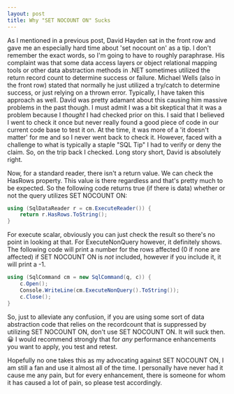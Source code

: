 ```yaml
---
layout: post
title: Why "SET NOCOUNT ON" Sucks
---
```


As I mentioned in a previous post,  David Hayden sat in the front row and gave me an especially hard time about 'set nocount on' as a tip. I don't remember the exact words, so I'm going to have to roughly paraphrase. His complaint was that some data access layers or object relational mapping tools or other data abstraction methods in .NET sometimes utilized the return record count to determine success or failure. Michael Wells (also in the front row) stated that normally he just utilized a try/catch to determine success, or just relying on a thrown error. Typically, I have taken this approach as well. David was pretty adamant about this causing him massive problems in the past though. I must admit I was a bit skeptical that it was a problem because I *thought* I had checked prior on this. I said that I believed I went to check it once but never really found a good piece of code in our current code base to test it on. At the time, it was more of a 'it doesn't matter' for me and so I never went back to check it. However, faced with a challenge to what is typically a staple "SQL Tip" I had to verify or deny the claim. So, on the trip back I checked. Long story short, David is absolutely right.

Now, for a standard reader, there isn't a return value. We can check the HasRows property. This value is there regardless and that's pretty much to be expected. So the following code returns true (if there is data) whether or not the query utilizes SET NOCOUNT ON:

```csharp
using (SqlDataReader r = cm.ExecuteReader()) {
    return r.HasRows.ToString();
}
``` 
For execute scalar, obviously you can just check the result so there's no point in looking at that. For ExecuteNonQuery however, it definitely shows. The following code will print a number for the rows affected (0 if none are affected)  if SET NOCOUNT ON is *not* included, however if you include it, it will print a -1.

```csharp
using (SqlCommand cm = new SqlCommand(q, c)) {
    c.Open();
    Console.WriteLine(cm.ExecuteNonQuery().ToString());
    c.Close();
}
```
So, just to alleviate any confusion, if you are using some sort of data abstraction code that relies on the recordcount that is suppressed by utilizing SET NOCOUNT ON, don't use SET NOCOUNT ON. It will suck then. 😀 I would recommend strongly that for *any* performance enhancements you want to apply, you test and retest.

Hopefully no one takes this as my advocating against SET NOCOUNT ON, I am still a fan and use it almost all of the time. I personally have never had it cause me any pain, but for every enhancement, there is someone for whom it has caused a lot of pain, so please test accordingly.